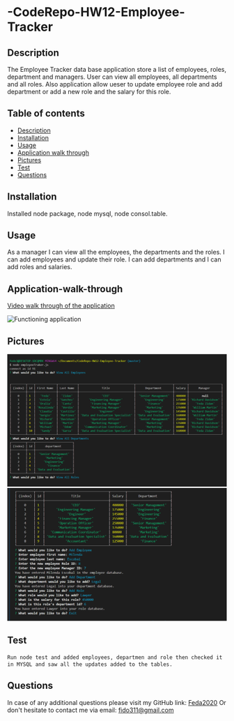 # -CodeRepo-HW12-Employee-Tracker

## Description

  The Employee Tracker data base application store a list of employees, roles, department and managers. User can view all employees, all departments and all roles. Also application allow ueser to update employee role and add department or add a new role and the salary for this role.  

## Table of contents

* [Description](#Description)
* [Installation](#Installation)
* [Usage](#Usage)
* [Application walk through](#Application-walk-through)
* [Pictures](#Pictures)
* [Test](#Test)
* [Questions](#Questions)

## Installation

  Installed node package, node mysql, node consol.table. 

## Usage

  As a manager I can view all the employees, the departments and the roles. I can add employees and update their role. I can add departments and I can add roles and salaries.

## Application-walk-through

[Video walk through of the application](https://drive.google.com/file/d/1gU5QNjKS58cI5mlcJdyCI6vpI_IGcWo9/view?usp=sharing)


![Functioning application](/asset/employeeTracker.gif)
 ## Pictures

 ![Functioning application](/asset/Capture1.PNG)
 ![Functioning application](/asset/Capture2.PNG)

## Test

    Run node test and added employees, departmen and role then checked it in MYSQL and saw all the updates added to the tables. 

## Questions
In case of any additional questions please visit my GitHub link: [Feda2020](https://github.com/Feda2020) 
Or don't hesitate to contact me via email: fido311@gmail.com
    